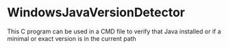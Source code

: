 # WindowsJavaVersionDetector
This C program can be used in a CMD file to verify that Java installed or if a minimal or exact version is in the current path
